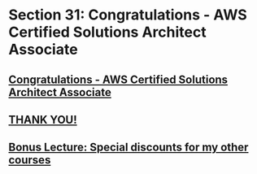 # Section 31: Congratulations - AWS Certified Solutions Architect Associate


## [Congratulations - AWS Certified Solutions Architect Associate](https://www.udemy.com/course/aws-certified-solutions-architect-associate-saa-c02/learn/lecture/13725978#overview)


## [THANK YOU!](https://www.udemy.com/course/aws-certified-solutions-architect-associate-saa-c02/learn/lecture/16963268#overview)


## [Bonus Lecture: Special discounts for my other courses](https://www.udemy.com/course/aws-certified-solutions-architect-associate-saa-c02/learn/lecture/13728386#overview)


